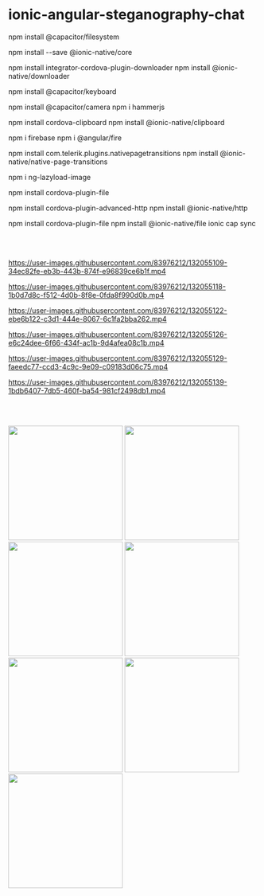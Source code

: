 # ionic-angular-steganography-chat
 
 
npm install @capacitor/filesystem

npm install --save @ionic-native/core

npm install integrator-cordova-plugin-downloader
npm install @ionic-native/downloader

npm install @capacitor/keyboard

npm install @capacitor/camera
npm i hammerjs

npm install cordova-clipboard
npm install @ionic-native/clipboard

npm i firebase
npm i @angular/fire

npm install com.telerik.plugins.nativepagetransitions
npm install @ionic-native/native-page-transitions

npm i ng-lazyload-image

npm install cordova-plugin-file

npm install cordova-plugin-advanced-http
npm install @ionic-native/http

npm install cordova-plugin-file
npm install @ionic-native/file
ionic cap sync



<br><br>
<p float="left">


https://user-images.githubusercontent.com/83976212/132055109-34ec82fe-eb3b-443b-874f-e96839ce6b1f.mp4



https://user-images.githubusercontent.com/83976212/132055118-1b0d7d8c-f512-4d0b-8f8e-0fda8f990d0b.mp4



https://user-images.githubusercontent.com/83976212/132055122-ebe6b122-c3d1-444e-8067-6c1fa2bba262.mp4



https://user-images.githubusercontent.com/83976212/132055126-e6c24dee-6f66-434f-ac1b-9d4afea08c1b.mp4



https://user-images.githubusercontent.com/83976212/132055129-faeedc77-ccd3-4c9c-9e09-c09183d06c75.mp4



https://user-images.githubusercontent.com/83976212/132055139-1bdb6407-7db5-460f-ba54-981cf2498db1.mp4



</p>







<br><br>
<p float="left">
<img src="https://user-images.githubusercontent.com/83976212/132053619-144fd56a-b250-4dcc-87d3-e4e29530f156.jpg"  width="230" />

  <img src="https://user-images.githubusercontent.com/83976212/132053630-9907bfc8-da16-47d0-98a9-b2ab39575a22.jpg"  width="230" />

  <img src="https://user-images.githubusercontent.com/83976212/132053640-d976d7ba-1706-4f8d-aaca-352d98524aed.jpg"  width="230" />

  <img src="https://user-images.githubusercontent.com/83976212/132053649-0a9e2e0a-adbd-4525-98c9-997f3792a0ac.jpg"  width="230" />
  
  <img src="https://user-images.githubusercontent.com/83976212/132053655-252b47f2-3b38-497a-b698-635dff3844b7.jpg"  width="230" />

  <img src="https://user-images.githubusercontent.com/83976212/132053657-402f23e1-918e-409f-b45e-9d390e7bce50.jpg"  width="230" />

  <img src="https://user-images.githubusercontent.com/83976212/132053659-a5c22570-0e85-422b-9fcd-a3381f3514ed.jpg"  width="230" />

</p>






